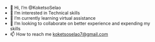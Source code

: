 - 👋 Hi, I’m @KoketsoSelao
- 👀 I’m interested in Technical skills
- 🌱 I’m currently learning virtual assistance
- 💞️ I’m looking to collaborate on better experience and expending my skills
- 📫 How to reach me koketsoselao7@gmail.com
  

<!---
KoketsoSelao/KoketsoSelao is a ✨ special ✨ repository because its `README.md` (this file) appears on your GitHub profile.
You can click the Preview link to take a look at your changes.
--->

